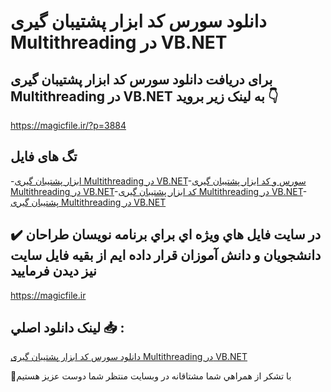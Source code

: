# دانلود سورس کد ابزار پشتیبان گیری Multithreading در VB.NET

## برای دریافت دانلود سورس کد ابزار پشتیبان گیری Multithreading در VB.NET به لینک زیر بروید 👇

https://magicfile.ir/?p=3884

## تگ های فایل

-[ابزار پشتیبان گیری Multithreading در VB.NET](https://magicfile.ir/product/%d8%b3%d9%88%d8%b1%d8%b3-%d9%88-%da%a9%d8%af%d8%a7%d8%a8%d8%b2%d8%a7%d8%b1-%d9%be%d8%b4%d8%aa%db%8c%d8%a8%d8%a7%d9%86-%da%af%db%8c%d8%b1%db%8c-multithreading-vb-net/)-[سورس و کد ابزار پشتیبان گیری Multithreading در VB.NET](https://magicfile.ir/product/%d8%b3%d9%88%d8%b1%d8%b3-%d9%88-%da%a9%d8%af%d8%a7%d8%a8%d8%b2%d8%a7%d8%b1-%d9%be%d8%b4%d8%aa%db%8c%d8%a8%d8%a7%d9%86-%da%af%db%8c%d8%b1%db%8c-multithreading-vb-net/)-[کد ابزار پشتیبان گیری Multithreading در VB.NET](https://magicfile.ir/product/%d8%b3%d9%88%d8%b1%d8%b3-%d9%88-%da%a9%d8%af%d8%a7%d8%a8%d8%b2%d8%a7%d8%b1-%d9%be%d8%b4%d8%aa%db%8c%d8%a8%d8%a7%d9%86-%da%af%db%8c%d8%b1%db%8c-multithreading-vb-net/)-[پشتیبان گیری Multithreading در VB.NET](https://magicfile.ir/product/%d8%b3%d9%88%d8%b1%d8%b3-%d9%88-%da%a9%d8%af%d8%a7%d8%a8%d8%b2%d8%a7%d8%b1-%d9%be%d8%b4%d8%aa%db%8c%d8%a8%d8%a7%d9%86-%da%af%db%8c%d8%b1%db%8c-multithreading-vb-net/)

## ✔️ در سايت فايل هاي ويژه اي براي برنامه نويسان طراحان دانشجويان و دانش آموزان قرار داده ايم از بقيه فايل سايت نيز ديدن فرماييد

https://magicfile.ir


## لينک دانلود اصلي 📥 :

[دانلود سورس کد ابزار پشتیبان گیری Multithreading در VB.NET](https://magicfile.ir/product/%d8%b3%d9%88%d8%b1%d8%b3-%d9%88-%da%a9%d8%af%d8%a7%d8%a8%d8%b2%d8%a7%d8%b1-%d9%be%d8%b4%d8%aa%db%8c%d8%a8%d8%a7%d9%86-%da%af%db%8c%d8%b1%db%8c-multithreading-vb-net/) 


🙏با تشکر از همراهي شما مشتاقانه در وبسایت منتظر شما دوست عزیز هستیم

